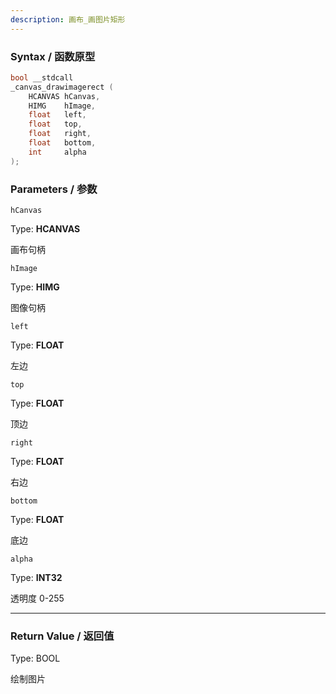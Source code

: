 ```yaml
---
description: 画布_画图片矩形
---
```


### Syntax / 函数原型

```C++
bool __stdcall 
_canvas_drawimagerect (
    HCANVAS hCanvas,
    HIMG    hImage,
    float   left,
    float   top,
    float   right,
    float   bottom,
    int     alpha
);
```

### Parameters / 参数

`hCanvas`

Type: **HCANVAS**

画布句柄

`hImage`

Type: **HIMG**

图像句柄

`left`

Type: **FLOAT**

左边

`top`

Type: **FLOAT**

顶边

`right`

Type: **FLOAT**

右边

`bottom`

Type: **FLOAT**

底边

`alpha`

Type: **INT32**

透明度 0-255

---

### Return Value / 返回值

Type: BOOL

绘制图片